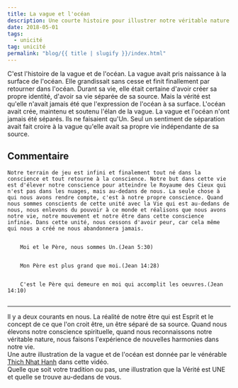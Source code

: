 ```yaml
---
title: La vague et l'océan
description: Une courte histoire pour illustrer notre véritable nature
date: 2018-05-01
tags:
  - unicité
tag: unicité
permalink: "blog/{{ title | slugify }}/index.html"
---
```

C'est l'histoire de la vague et de l'océan. La vague avait pris naissance à la surface de l'océan. Elle grandissait sans cesse et finit finallement par retourner dans l'océan. Durant sa vie, elle était certaine d'avoir créer sa propre identité, d'avoir sa vie séparée de sa source. Mais la vérité est qu'elle n'avait jamais été que l'expression de l'océan à sa surface. L'océan avait crée, maintenu et soutenu l'élan de la vague. La vague et l'océan n'ont jamais été séparés. Ils ne faisaient qu'Un. Seul un sentiment de séparation avait fait croire à la vague qu'elle avait sa propre vie indépendante de sa source. 


## Commentaire




```
Notre terrain de jeu est infini et finalement tout né dans la conscience et tout retourne à la conscience. Notre but dans cette vie est d'élever notre conscience pour atteindre le Royaume des Cieux qui n'est pas dans les nuages, mais au-dedans de nous. La seule chose à qui nous avons rendre compte, c'est à notre propre conscience. Quand nous sommes conscients de cette unité avec la Vie qui est au-dedans de nous, nous enlevons du pouvoir à ce monde et réalisons que nous avons notre vie, notre mouvement et notre être dans cette conscience infinie. Dans cette unité, nous cessons d'avoir peur, car cela même qui nous a créé ne nous abandonnera jamais.

```

<pre class="La Parole"><code>
	Moi et le Père, nous sommes Un.(Jean 5:30)

			
	Mon Père est plus grand que	moi.(Jean 14:28)

						
	C'est le Père qui demeure en moi qui accomplit les oeuvres.(Jean 14:10)	
				
</code></pre>


<hr>

Il y a deux courants en nous. La réalité de notre être qui est Esprit et le concept de ce que l'on croit être, un être séparé de sa source. Quand nous élevons notre conscience spirituelle, quand nous reconnaissons notre véritable nature, nous faisons l'expérience de nouvelles harmonies dans notre vie. <br>
Une autre illustration de la vague et de l'océan est donnée par le vénérable <a href="https://www.youtube.com/embed/T9SwA6OC3Fg" target="_blank">Thich Nhat Hanh</a> dans cette vidéo. <br>
Quelle que soit votre tradition ou pas, une illustration que la Vérité est UNE et quelle se trouve au-dedans de vous.




